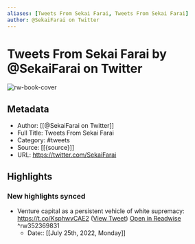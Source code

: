 ```yaml
---
aliases: [Tweets From Sekai Farai, Tweets From Sekai Farai]
author: @SekaiFarai on Twitter
---
```

# Tweets From Sekai Farai by @SekaiFarai on Twitter

![rw-book-cover](https://pbs.twimg.com/profile_images/1507233885997969408/exfvnz5T.jpg)

## Metadata
- Author: [[@SekaiFarai on Twitter]]
- Full Title: Tweets From Sekai Farai
- Category: #tweets
- Source: [[{source}]]
- URL: https://twitter.com/SekaiFarai

## Highlights
### New highlights synced
- Venture capital as a persistent vehicle of white supremacy: https://t.co/KsphwvCAE2 ([View Tweet](https://twitter.com/SekaiFarai/status/1262933967969419264)) [Open in Readwise](https://readwise.io/open/352369831) ^rw352369831
    - Date:: [[July 25th, 2022, Monday]]
